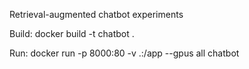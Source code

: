 Retrieval-augmented chatbot experiments

Build:
docker build -t chatbot .

Run:
docker run -p 8000:80 -v .:/app --gpus all chatbot